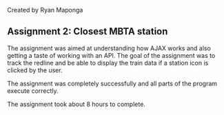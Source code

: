 Created by Ryan Maponga

Assignment 2: Closest MBTA station
----------------------------------

The assignment was aimed at understanding how AJAX works and also getting a taste of working with an API. The goal of
the assignment was to track the redline and be able to display the train data if a station icon is clicked by the user.

The assignment was completely successfully and all parts of the program execute correctly.

The assignment took about 8 hours to complete.